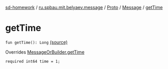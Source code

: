 [sd-homework](../../../index.md) / [ru.spbau.mit.belyaev.message](../../index.md) / [Proto](../index.md) / [Message](index.md) / [getTime](.)

# getTime

`fun getTime(): Long` [(source)](https://github.com/StasBel/sd-homework/blob/InstantMessenger/src/main/kotlin/ru/spbau/mit/belyaev/message/Proto.java#L172)

Overrides [MessageOrBuilder.getTime](../-message-or-builder/get-time.md)

`required int64 time = 1;`

